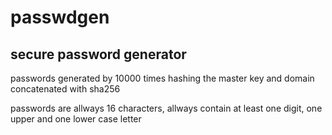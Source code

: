 # passwdgen
## secure password generator 
passwords generated by 10000 times hashing the master key and domain concatenated
with sha256

passwords are allways 16 characters, allways contain at least one digit, one upper and one lower case letter

